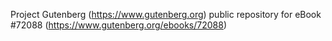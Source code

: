 Project Gutenberg (https://www.gutenberg.org) public repository
for eBook #72088 (https://www.gutenberg.org/ebooks/72088)
